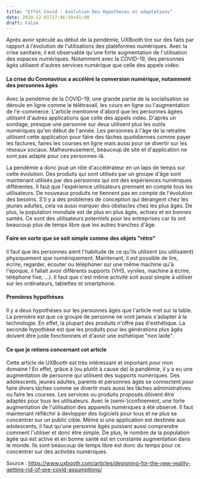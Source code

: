 ```yaml
---
title: "Effet Covid : Evolution Des Hypotheses et adaptations"
date: 2020-12-01T17:46:59+01:00
draft: False
---
```


Après avoir spéculé au début de la pendémie, UXBooth tire sur des faits par rapport à l'évolution de l'utilisations des plateformes numériques. Avec la crise sanitaire, il est observable qu'une forte augmentation de l'utilisation des espaces numériques. Notamment avec la COVID-19, des personnes âgés utilisent d'autres services numérique que celle des appels vidéo. 



#### La crise du Coronavirus a accéléré la conversion numérique, notamment des personnes âgés

Avec la pendémie de la COVID-19, une grande partie de la socialisation se déroule en ligne comme le télétravail, les cours en ligne ou l'augmentation de l'e-commerce. L'article mentionne d'abord que les personnes âgées utilisent d'autres applications que celle des appels vidéo. D'après un sondage, presque une personne sur deux utilisent plus les outils numériques qu'en début de l'année. Les personnes à l'âge de la retraitre utilisent cette application pour faire des tâches quotidiennes comme payer les factures, faires les courses en ligne mais aussi pour se divertir sur les réseaux sociaux. Malheureusement, beaucoup de site et d'application ne sont pas adapté pour ces personnes-là.



La pendémie a donc joué un rôle d'accélérateur en un laps de temps sur cette évolution. Des produits qui sont utilisés par un groupe d'âge sont maintenant utilisés par des personnes qui ont des expériences numériques différentes. Il faut que l'expérience utilisateurs prennent en compte tous les utilisateurs. De nouveaux produits ne tiennent pas en compte de l'évolution des besoins. S'il y a des problèmes de conception qui dérangent chez les jeunes adultes, cela va aussi marquer des obstacles chez les plus âgés. De plus, la population mondiale est de plus en plus âgés, actives et en bonnes santés. Ce sont des utilisateurs potentiels pour les entreprises car ils ont beaucoup plus de temps libre que les autres tranches d'âge.



#### Faire en sorte que se soit simple comme des objets "rétro"

Il faut que les personnes aient l'habitude de ce qu'ils utilisent (ou utilisaient) physiquement que numériquement. Maintenant, il est possible de lire, écrire, regarder, écouter ou téléphoner sur une même machine qu'à l'époque, il fallait avoir différents supports (VHS, vyniles, machine à écrire, téléphone fixe, ...). Il faut que c'est même activité soit aussi simple à utiliser sur les ordinateurs, tablettes et smartphone. 



#### Premières hypothèses 

Il y a deux hypothèses sur les personnes âgés que l'article met sur la table. La première est que ce groupe de personne ne vont jamais s'adapter à la technologie. En effet, la plupart des produits n'offre pas d'esthétique. La seconde hypothèse est que les produits pour les générations plus âgés doivent être juste fonctionnels et d'avoir une esthétique "non laide". 



#### Ce que je retiens concernant cet article

Cette article de UXBooth est très intéressant et important pour mon domaine ! En effet, grâce à (ou plutôt à cause de) la pandémie, il y a eu une augmentation de personne qui utilisent des supports numériques. Des adolescents, jeunes adultes, parents et personnes âgés se connectent pour faire divers tâches comme se divertir mais aussi les tâches administratives ou faire les courses. Les services ou produits proposés dôivent être adaptés pour tous les utilisateurs. Avec le (semi-)confinement, une forte augmentation de l'utilisation des appareils numériques a été observé. Il faut maintenant réfléchir à devlopper des logiciels pour tous et ne plus se concentrer sur un public cible. Même si une application est destinée aux adolescents, il faut qu'une personne âgés puissent aussi comprendre comment l'utiliser et donc être simple. De plus, le nombre de la population âgée qui est active et en bonne santé est en constante augmentation dans le monde. Ils sont beaucoup de temps libre est donc du temps pour ce concentrer sur des activités numériques. 



Source : https://www.uxbooth.com/articles/designing-for-the-new-reality-getting-rid-of-pre-covid-assumptions/
